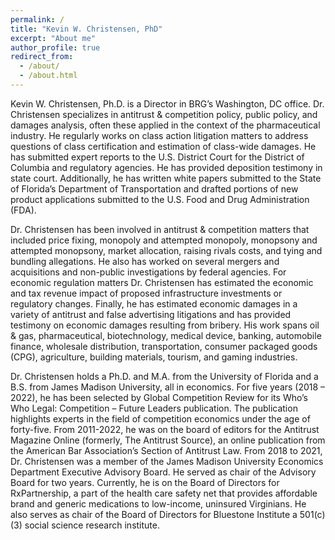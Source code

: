```yaml
---
permalink: /
title: "Kevin W. Christensen, PhD"
excerpt: "About me"
author_profile: true
redirect_from: 
  - /about/
  - /about.html
---
```


Kevin W. Christensen, Ph.D. is a Director in BRG’s Washington, DC office. Dr. Christensen specializes in antitrust & competition policy, public policy, and damages analysis, often these applied in the context of the pharmaceutical industry. He regularly works on class action litigation matters to address questions of class certification and estimation of class-wide damages. He has submitted expert reports to the U.S. District Court for the District of Columbia and regulatory agencies. He has provided deposition testimony in state court. Additionally, he has written white papers submitted to the State of Florida’s Department of Transportation and drafted portions of new product applications submitted to the U.S. Food and Drug Administration (FDA).

Dr. Christensen has been involved in antitrust & competition matters that included price fixing, monopoly and attempted monopoly, monopsony and attempted monopsony, market allocation, raising rivals costs, and tying and bundling allegations. He also has worked on several mergers and acquisitions and non-public investigations by federal agencies. For economic regulation matters Dr. Christensen has estimated the economic and tax revenue impact of proposed infrastructure investments or regulatory changes. Finally, he has estimated economic damages in a variety of antitrust and false advertising litigations and has provided testimony on economic damages resulting from bribery. His work spans oil & gas, pharmaceutical, biotechnology, medical device, banking, automobile finance, wholesale distribution, transportation, consumer packaged goods (CPG), agriculture, building materials, tourism, and gaming industries.

Dr. Christensen holds a Ph.D. and M.A. from the University of Florida and a B.S. from James Madison University, all in economics. For five years (2018 – 2022), he has been selected by Global Competition Review for its Who’s Who Legal: Competition – Future Leaders publication. The publication highlights experts in the field of competition economics under the age of forty-five. From 2011-2022, he was on the board of editors for the Antitrust Magazine Online (formerly, The Antitrust Source), an online publication from the American Bar Association’s Section of Antitrust Law. From 2018 to 2021, Dr. Christensen was a member of the James Madison University Economics Department Executive Advisory Board. He served as chair of the Advisory Board for two years. Currently, he is on the Board of Directors for RxPartnership, a part of the health care safety net that provides affordable brand and generic medications to low-income, uninsured Virginians. He also serves as chair of the Board of Directors for Bluestone Institute a 501(c)(3) social science research institute.
